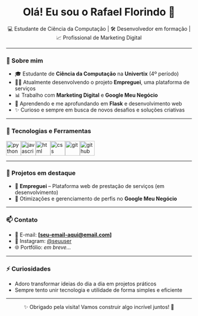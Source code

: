 <h1 align="center">Olá! Eu sou o Rafael Florindo 👋</h1>

<p align="center">
  💻 Estudante de Ciência da Computação | 🛠️ Desenvolvedor em formação | 📈 Profissional de Marketing Digital
</p>

---

### 🧠 Sobre mim

- 🎓 Estudante de **Ciência da Computação** na **Univertix** (4º período)
- 👨‍💻 Atualmente desenvolvendo o projeto **Empreguei**, uma plataforma de serviços
- 📊 Trabalho com **Marketing Digital** e **Google Meu Negócio**
- 🌱 Aprendendo e me aprofundando em **Flask** e desenvolvimento web
- ✨ Curioso e sempre em busca de novos desafios e soluções criativas

---

### 🧰 Tecnologias e Ferramentas

<div style="display: flex; flex-wrap: wrap;">
  <img src="https://cdn.jsdelivr.net/gh/devicons/devicon/icons/python/python-original.svg" height="40" alt="python"/>
  <img src="https://cdn.jsdelivr.net/gh/devicons/devicon/icons/javascript/javascript-original.svg" height="40" alt="javascript"/>
  <img src="https://cdn.jsdelivr.net/gh/devicons/devicon/icons/html5/html5-original.svg" height="40" alt="html"/>
  <img src="https://cdn.jsdelivr.net/gh/devicons/devicon/icons/css3/css3-original.svg" height="40" alt="css"/>
  <img src="https://cdn.jsdelivr.net/gh/devicons/devicon/icons/git/git-original.svg" height="40" alt="git"/>
  <img src="https://cdn.jsdelivr.net/gh/devicons/devicon/icons/github/github-original.svg" height="40" alt="github"/>
</div>

---

### 🚀 Projetos em destaque

- 🔧 **Empreguei** – Plataforma web de prestação de serviços (em desenvolvimento)
- 📍 Otimizações e gerenciamento de perfis no **Google Meu Negócio**

---

### 📫 Contato

- 📧 E-mail: **[seu-email-aqui@email.com]**
- 📱 Instagram: [@seuuser](https://instagram.com/seuuser)
- 🌐 Portfólio: *em breve...*

---

### ⚡ Curiosidades

- Adoro transformar ideias do dia a dia em projetos práticos
- Sempre tento unir tecnologia e utilidade de forma simples e eficiente

---

<p align="center">
  ✨ Obrigado pela visita! Vamos construir algo incrível juntos! 🚀
</p>
